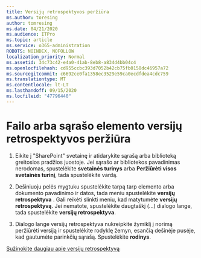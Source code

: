 ```yaml
---
title: Versijų retrospektyvos peržiūra
ms.author: toresing
author: tomresing
ms.date: 04/21/2020
ms.audience: ITPro
ms.topic: article
ms.service: o365-administration
ROBOTS: NOINDEX, NOFOLLOW
localization_priority: Normal
ms.assetid: 34c73c42-e4a0-41ab-8eb8-a834d4bb04c4
ms.openlocfilehash: cd955ccbc393d7052b42cb75fb0158dc46957a72
ms.sourcegitcommit: c6692ce0fa1358ec3529e59ca0ecdfdea4cdc759
ms.translationtype: MT
ms.contentlocale: lt-LT
ms.lasthandoff: 09/15/2020
ms.locfileid: "47796440"
---
```

# <a name="view-version-history-of-a-file-or-list-item"></a>Failo arba sąrašo elemento versijų retrospektyvos peržiūra

1. Eikite į "SharePoint" svetainę ir atidarykite sąrašą arba biblioteką greitosios pradžios juostoje. Jei sąrašo ar bibliotekos pavadinimas nerodomas, spustelėkite **svetainės turinys** arba **Peržiūrėti visos svetainės turinį**, tada spustelėkite vardą.
    
2. Dešiniuoju pelės mygtuku spustelėkite tarpą tarp elemento arba dokumento pavadinimo ir datos, tada meniu spustelėkite **versijų retrospektyva** . Gali reikėti slinkti meniu, kad matytumėte **versijų retrospektyvą**. Jei nematote, spustelėkite daugtaškį (...) dialogo lange, tada spustelėkite **versijų retrospektyva**.
    
3. Dialogo lange versijų retrospektyva nukreipkite žymiklį į norimą peržiūrėti versiją ir spustelėkite rodyklę žemyn, esančią dešinėje pusėje, kad gautumėte parinkčių sąrašą. Spustelėkite **rodinys**.
    
[Sužinokite daugiau apie versijų retrospektyvą](https://go.microsoft.com/fwlink/?linkid=875709)
  

